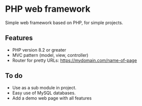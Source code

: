 # PHP web framework

Simple web framework based on PHP, for simple projects.

## Features
* PHP version 8.2 or greater
* MVC pattern (model, view, controller)
* Router for pretty URLs: https://mydomain.com/name-of-page

## To do
* Use as a sub module in project.
* Easy use of MySQL databases.
* Add a demo web page with all features
  
